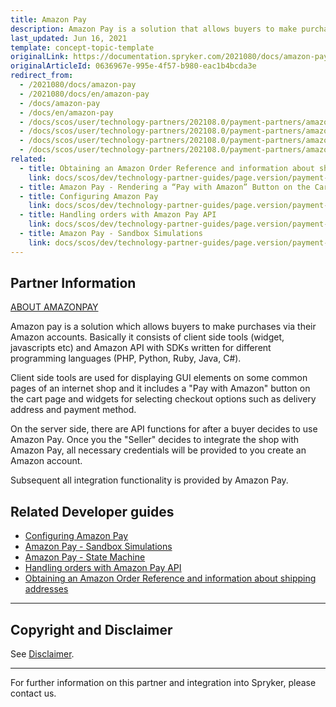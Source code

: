 ```yaml
---
title: Amazon Pay
description: Amazon Pay is a solution that allows buyers to make purchases from Spryker-based shops via their Amazon accounts.
last_updated: Jun 16, 2021
template: concept-topic-template
originalLink: https://documentation.spryker.com/2021080/docs/amazon-pay
originalArticleId: 0636967e-995e-4f57-b980-eac1b4bcda3e
redirect_from:
  - /2021080/docs/amazon-pay
  - /2021080/docs/en/amazon-pay
  - /docs/amazon-pay
  - /docs/en/amazon-pay
  - /docs/scos/user/technology-partners/202108.0/payment-partners/amazon-pay/legacy-demoshop-integration/amazon-pay-email-notifications.html
  - /docs/scos/user/technology-partners/202108.0/payment-partners/amazon-pay/legacy-demoshop-integration/amazon-pay-order-reference-and-information-about-shipping-addresses.html
  - /docs/scos/user/technology-partners/202108.0/payment-partners/amazon-pay/legacy-demoshop-integration/amazon-pay-refund.html
  - /docs/scos/user/technology-partners/202108.0/payment-partners/amazon-pay/legacy-demoshop-integration/amazon-pay-rendering-a-pay-with-amazon-button-on-the-cart-page.html
related:
  - title: Obtaining an Amazon Order Reference and information about shipping addresses
    link: docs/scos/dev/technology-partner-guides/page.version/payment-partners/amazon-pay/obtaining-an-amazon-order-reference-and-information-about-shipping-addresses.html
  - title: Amazon Pay - Rendering a “Pay with Amazon” Button on the Cart Page
  - title: Configuring Amazon Pay
    link: docs/scos/dev/technology-partner-guides/page.version/payment-partners/amazon-pay/configuring-amazon-pay.html
  - title: Handling orders with Amazon Pay API
    link: docs/scos/dev/technology-partner-guides/page.version/payment-partners/amazon-pay/handling-orders-with-amazon-pay-api.html
  - title: Amazon Pay - Sandbox Simulations
    link: docs/scos/dev/technology-partner-guides/page.version/payment-partners/amazon-pay/amazon-pay-sandbox-simulations.html
---
```


## Partner Information

[ABOUT AMAZONPAY](https://pay.amazon.com/de)

Amazon pay is a solution which allows buyers to make purchases via their Amazon accounts. Basically it consists of client side tools (widget, javascripts etc) and Amazon API with SDKs written for different programming languages (PHP, Python, Ruby, Java, C#).

Client side tools are used for displaying GUI elements on some common pages of an internet shop and it includes a "Pay with Amazon" button on the cart page and widgets for selecting checkout options such as delivery address and payment method.

On the server side, there are API functions for after a buyer decides to use Amazon Pay. Once you the "Seller" decides to integrate the shop with Amazon Pay, all necessary credentials will be provided to you create an Amazon account.

Subsequent all integration functionality is provided by Amazon Pay.

## Related Developer guides

* [Configuring Amazon Pay](/docs/scos/dev/technology-partner-guides/{{page.version}}/payment-partners/amazon-pay/configuring-amazon-pay.html)
* [Amazon Pay - Sandbox Simulations](/docs/scos/dev/technology-partner-guides/{{page.version}}/payment-partners/amazon-pay/amazon-pay-sandbox-simulations.html)
* [Amazon Pay - State Machine](/docs/scos/dev/technology-partner-guides/{{page.version}}/payment-partners/amazon-pay/amazon-pay-state-machine.html)
* [Handling orders with Amazon Pay API](/docs/scos/dev/technology-partner-guides/{{page.version}}/payment-partners/amazon-pay/handling-orders-with-amazon-pay-api.html)
* [Obtaining an Amazon Order Reference and information about shipping addresses](/docs/scos/dev/technology-partner-guides/{{page.version}}/payment-partners/amazon-pay/obtaining-an-amazon-order-reference-and-information-about-shipping-addresses.html)
---

## Copyright and Disclaimer

See [Disclaimer](https://github.com/spryker/spryker-documentation).

---
For further information on this partner and integration into Spryker, please contact us.

<div class="hubspot-form js-hubspot-form" data-portal-id="2770802" data-form-id="163e11fb-e833-4638-86ae-a2ca4b929a41" id="hubspot-1"></div>
